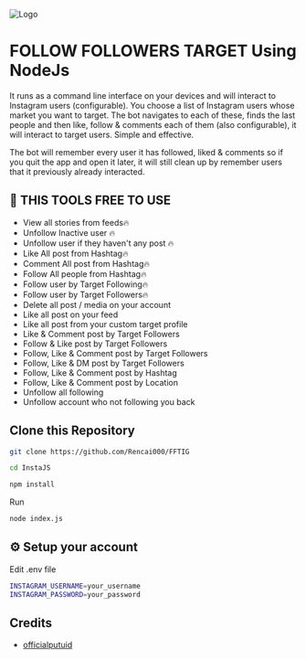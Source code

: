 ![Logo](https://cmgventures.com/wp-content/uploads/2018/04/instagram-banner-01.png)

# FOLLOW FOLLOWERS TARGET Using NodeJs

It runs as a command line interface on your devices and will interact to Instagram users (configurable). You choose a list of Instagram users whose market you want to target. The bot navigates to each of these, finds the last people and then like, follow & comments each of them (also configurable), it will interact to target users. Simple and effective.

The bot will remember every user it has followed, liked & comments so if you quit the app and open it later, it will still clean up by remember users that it previously already interacted.

## 🌟 THIS TOOLS FREE TO USE

- View all stories from feeds🔥
- Unfollow Inactive user 🔥
- Unfollow user if they haven't any post 🔥
- Like All post from Hashtag🔥
- Comment All post from Hashtag🔥
- Follow All people from Hashtag🔥
- Follow user by Target Following🔥
- Follow user by Target Followers🔥
- Delete all post / media on your account 
- Like all post on your feed
- Like all post from your custom target profile 
- Like & Comment post by Target Followers
- Follow & Like post by Target Followers
- Follow, Like & Comment post by Target Followers
- Follow, Like & DM post by Target Followers
- Follow, Like & Comment post by Hashtag
- Follow, Like & Comment post by Location
- Unfollow all following
- Unfollow account who not following you back

## Clone this Repository 
```bash
git clone https://github.com/Rencai000/FFTIG
```

```bash
cd InstaJS
```

```bash
npm install
```
Run
```bash
node index.js
```
## ⚙️ Setup your account

Edit .env file

```bash
INSTAGRAM_USERNAME=your_username
INSTAGRAM_PASSWORD=your_password
```
## Credits

- [officialputuid](https://github.com/officialputuid/toolsig)
